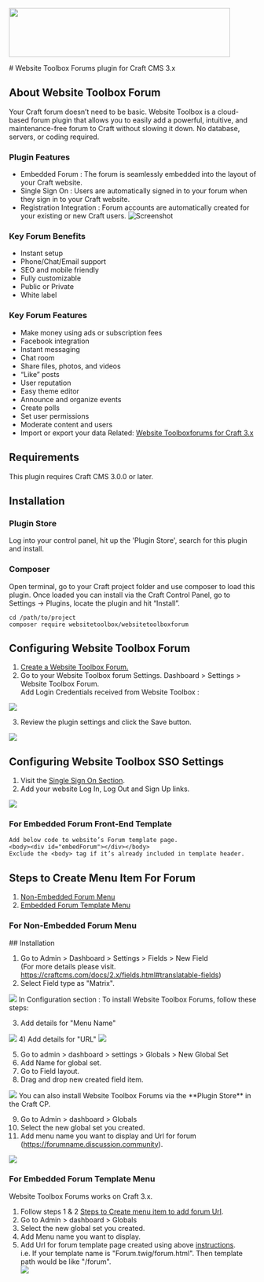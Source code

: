<p><a href="https://www.websitetoolbox.com/"><img src ="https://github.com/webtoolbox/craftcms-plugin/blob/master/src/wt_logo_blue.svg" width="450" height="100"></a></p> 
# Website Toolbox Forums plugin for Craft CMS 3.x

## About Website Toolbox Forum  
  Your Craft forum doesn’t need to be basic. Website Toolbox is a cloud-based forum plugin that allows you to easily add a powerful, intuitive, 
  and maintenance-free forum to Craft without slowing it down. No database, servers, or coding required.

### Plugin Features
* Embedded Forum : The forum is seamlessly embedded into the layout of your Craft website.
* Single Sign On : Users are automatically signed in to your forum when they sign in to your Craft website.
* Registration Integration : Forum accounts are automatically created for your existing or new Craft users.
![Screenshot](./docs/img/plugin-logo.png)

### Key Forum Benefits
* Instant setup
* Phone/Chat/Email support
* SEO and mobile friendly
* Fully customizable
* Public or Private
* White label

### Key Forum Features
* Make money using ads or subscription fees
* Facebook integration
* Instant messaging
* Chat room
* Share files, photos, and videos
* “Like” posts
* User reputation
* Easy theme editor
* Announce and organize events
* Create polls
* Set user permissions
* Moderate content and users
* Import or export your data
Related: [Website Toolboxforums for Craft 3.x](https://github.com/webtoolbox/craftcms-plugin)

## Requirements
This plugin requires Craft CMS 3.0.0 or later.   

## Installation

### Plugin Store  
 Log into your control panel, hit up the 'Plugin Store', search for this plugin and install.

### Composer
Open terminal, go to your Craft project folder and use composer to load this plugin. Once loaded you can install via the Craft Control Panel, go to 
Settings → Plugins, locate the plugin and hit “Install”.

	cd /path/to/project
	composer require websitetoolbox/websitetoolboxforum   

## Configuring Website Toolbox Forum   
1.	<a href="https://www.websitetoolbox.com/">Create a Website Toolbox Forum.</a>    
2.	Go to your Website Toolbox forum Settings. Dashboard > Settings > Website Toolbox Forum.     
	Add Login Credentials received from Website Toolbox :      

<img src="https://github.com/webtoolbox/craftcms-plugin/blob/master/docs/img/settings.jpg" />  

3.	Review the plugin settings and click the Save button.       

<img src="https://github.com/webtoolbox/craftcms-plugin/blob/master/docs/img/update-settings.jpg" />				

## Configuring Website Toolbox SSO Settings   
1.	Visit the <a href='https://www.websitetoolbox.com/tool/members/mb/settings?tab=Single%20Sign%20On'>Single Sign On Section</a>.       	
2.	Add your website Log In, Log Out and Sign Up links.
<img src="https://github.com/webtoolbox/craftcms-plugin/blob/master/docs/img/SSO-section.png" />

### For Embedded Forum Front-End Template   
<div id ="embedded_template">

	Add below code to website’s Forum template page.
	<body><div id="embedForum"></div></body>
	Exclude the <body> tag if it’s already included in template header.
</div>

## Steps to Create Menu Item For Forum    
1)	[Non-Embedded Forum Menu](#non-embdded) 
2)	[Embedded Forum Template Menu](#embdded)   


<div id="non-embdded">  

### For Non-Embedded Forum Menu   
</div>
## Installation

1)	Go to Admin > Dashboard > Settings > Fields > New Field  
(For more details please visit. https://craftcms.com/docs/2.x/fields.html#translatable-fields)  
2)	Select Field type as "Matrix".  
<img src="https://github.com/webtoolbox/craftcms-plugin/blob/master/docs/img/unembedded_menu_step1.png" />  
In Configuration section :
To install Website Toolbox Forums, follow these steps:

3)	Add details for "Menu Name"    
<img src="https://github.com/webtoolbox/craftcms-plugin/blob/master/docs/img/unembedded_menu_step2-a.png" />    
4)	Add details for "URL"    
<img src="https://github.com/webtoolbox/craftcms-plugin/blob/master/docs/img/unembedded_menu_step2-b.png" />  

5)	Go to admin > dashboard > settings > Globals > New Global Set    
6)	Add Name for global set.          
7)	Go to Field layout.    
8)	Drag and drop new created field item.       

<img src="https://github.com/webtoolbox/craftcms-plugin/blob/master/docs/img/unembedded_menu_step3.png" />
You can also install Website Toolbox Forums via the **Plugin Store** in the Craft CP.

9)	Go to Admin > dashboard > Globals    
10)	Select the new global set you created.         
11)	Add menu name you want to display and Url for forum (https://forumname.discussion.community).      		

<img src="https://github.com/webtoolbox/craftcms-plugin/blob/master/docs/img/unembedded_menu_step4.png" />  

<div id="embdded"> 

### For Embedded Forum Template Menu     	  
</div>
Website Toolbox Forums works on Craft 3.x.

1.	Follow steps 1 & 2 [Steps to Create menu item to add forum Url](#non-embdded).   
2.	Go to Admin > dashboard > Globals   
3.	Select the new global set you created.        
4.	Add Menu name you want to display.  
5.	Add Url for forum template page created using above [instructions](#embedded_template).     
	i.e. If your template name is "Forum.twig/forum.html". Then template path would be like "/forum".        		
	<img src="https://github.com/webtoolbox/craftcms-plugin/blob/master/docs/img/embeddedforum-step1.png" />     

